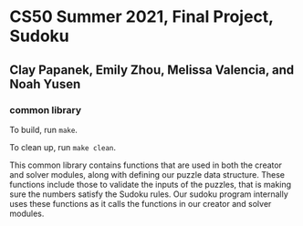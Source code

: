 # CS50 Summer 2021, Final Project, Sudoku
## Clay Papanek, Emily Zhou, Melissa Valencia, and Noah Yusen

### common library

To build, run `make`.

To clean up, run `make clean`.

This common library contains functions that are used in both the creator and solver modules, along with defining our puzzle data structure. These functions include those to validate the inputs of the puzzles, that is making sure the numbers satisfy the Sudoku rules. Our sudoku program internally uses these functions as it calls the functions in our creator and solver modules. 